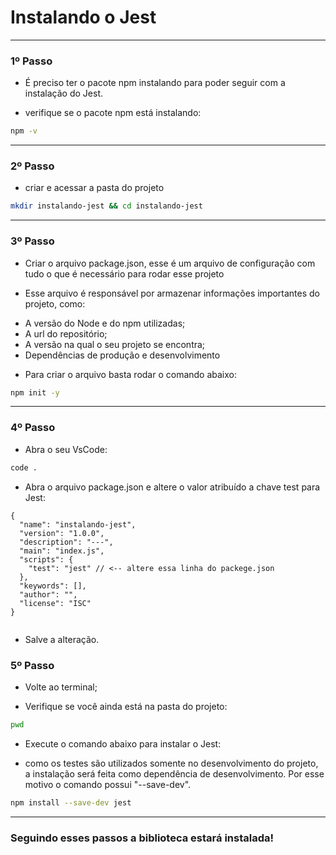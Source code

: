 # Instalando o Jest

---

### 1º Passo

* É preciso ter o pacote npm instalando para poder seguir com a instalação do Jest.

* verifique se o pacote npm está instalando:

```bash
npm -v
```

---

### 2º Passo

* criar e acessar a pasta do projeto

```bash
mkdir instalando-jest && cd instalando-jest
```

---

### 3º Passo

* Criar o arquivo package.json, esse é um arquivo de configuração com tudo o que é necessário para rodar esse projeto

* Esse arquivo é responsável por armazenar informações importantes do projeto, como:
- A versão do Node e do npm utilizadas;
- A url do repositório;
- A versão na qual o seu projeto se encontra;
- Dependências de produção e desenvolvimento

* Para criar o arquivo basta rodar o comando abaixo:

```bash
npm init -y
```

---

### 4º Passo

* Abra o seu VsCode:

```bash
code .
```

* Abra o arquivo package.json e altere o valor atribuído a chave test para Jest:

```
{
  "name": "instalando-jest",
  "version": "1.0.0",
  "description": "---",
  "main": "index.js",
  "scripts": {
    "test": "jest" // <-- altere essa linha do packege.json
  },
  "keywords": [],
  "author": "",
  "license": "ISC"
}


```

* Salve a alteração.

### 5º Passo

* Volte ao terminal;

* Verifique se você ainda está na pasta do projeto:

```bash
pwd
```

* Execute o comando abaixo para instalar o Jest:
- como os testes são utilizados somente no desenvolvimento do projeto, a instalação será feita como dependência de desenvolvimento. Por esse motivo o comando possui "--save-dev".

```bash
npm install --save-dev jest
```

---

### Seguindo esses passos a biblioteca estará instalada!

